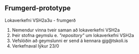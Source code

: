 ## Frumgerd-prototype
Lokaverkefni VSH2a3u - frumgerð
<ol>
  <li>Nemendur vinna tveir saman að lokaverkefni VSH2a</li>
  <li>Þeir stofna geymslu e. <i>"repository"</i> um lokaverkefni VSH2a</li>
  <li>Vefslóðin að geymslunni er send á kennara gjg@tskoli.is</li>
  <li>Verkefnaval lýkur 23/0</li>
 </ol>
 
